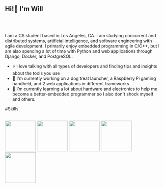 ## Hi!👋 I'm Will
<br></br>

I am a CS student based in Los Angeles, CA. I am studying concurrent and distributed systems, artificial intelligence, and software engineering with agile development.
I primarily enjoy embedded programming in C/C++, but I am also spending a lot of time with Python and web applications through Django, Docker, and PostgreSQL.

- ⚡ I love talking with all types of developers and finding tips and insights about the tools you use
- 🦾 I'm currently working on a dog treat launcher, a Raspberry Pi gaming handheld, and 2 web applications in different frameworks
- 🌱 I’m currently learning a lot about hardware and electronics to help me become a better-embedded programmer so I also don't shock myself and others.

#Skills
<br></br>
<p float="left">
  <img src="/img2.png" width="100" /> 
  <img src="/img3.png" width="100" />
  <img src="/https://banner2.cleanpng.com/20190623/yp/kisspng-python-computer-icons-programming-language-executa-5d0f0aa79779a6.6143656815612668556205.jpg" width="100" />
  <img src="/img2.png" width="100" /> 
  <img src="/img3.png" width="100" />
</p>


